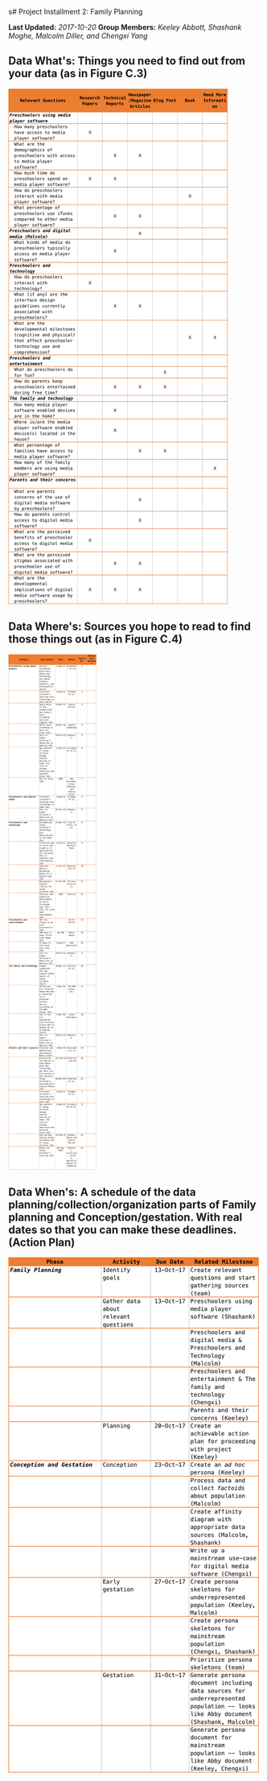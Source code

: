 s# Project Installment 2: Family Planning

**Last Updated:** *2017-10-20*
**Group Members:** *Keeley Abbott, Shashank Moghe, Malcolm Diller, and Chengxi Yang*

## Data What's: Things you need to find out from your data (as in Figure C.3)
![Whats](whats.png)

## Data Where's: Sources you hope to read to find those things out (as in Figure C.4)
![Wheres](wheres.png)

## Data When's: A schedule of the data planning/collection/organization parts of Family planning and Conception/gestation. With real dates so that you can make these deadlines. (Action Plan)
![Whens](whens.png)
